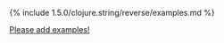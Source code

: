 {% include 1.5.0/clojure.string/reverse/examples.md %}

[Please add examples!](https://github.com/arrdem/grimoire/edit/master/_includes/1.6.0/clojure.string/reverse/examples.md)

